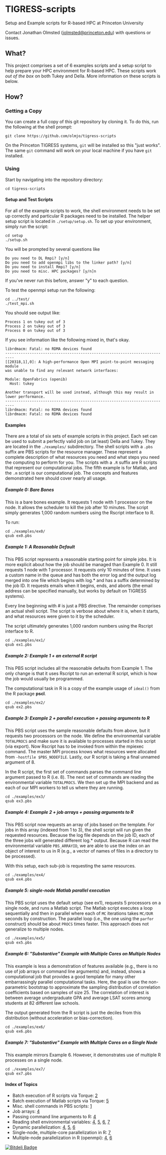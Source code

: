 # TIGRESS-scripts
Setup and Example scripts for R-based HPC at Princeton University

Contact Jonathan Olmsted (jolmsted@princeton.edu) with questions or issues.

## What?

This project comprises a set of 6 examples scripts and a setup script to help
prepare your HPC environment for R-based HPC. These scripts work *out of the
box* on both Tukey and Della. More information on these scripts is below.

## How?

### Getting a Copy

You can create a full copy of this git repository by cloning it. To do this, run
the following at the shell prompt:

```
git clone https://github.com/olmjo/tigress-scripts
```

On the Princeton TIGRESS systems, `git` will be installed so this "just
works". The same `git` command will work on your local machine if you have `git`
installed.

### Using

Start by navigating into the repository directory:

```
cd tigress-scripts
```

#### Setup and Test Scripts
For all of the example scripts to work, the shell environment needs to be set up
correctly and particular R packages need to be installed. The helper setup
script is located in `./setup/setup.sh`. To set up your environment, simply run
the script:
```
cd setup
./setup.sh
```

You will be prompted by several questions like

```
Do you need to DL Rmpi? [y/n]
Do you need to add openmpi libs to the linker path? [y/n]
Do you need to install Rmpi? [y/n]
Do you need to misc. HPC packages? [y/n]n
```

If you've never run this before, answer "y" to each question.

To test the openmpi setup run the following:
```
cd ../test/
./test_mpi.sh
```

You should see output like:
```
Process 1 on tukey out of 3
Process 2 on tukey out of 3
Process 0 on tukey out of 3
```

If you see information like the following mixed in, that's okay.

```
librdmacm: Fatal: no RDMA devices found
--------------------------------------------------------------------------
[[20318,1],0]: A high-performance Open MPI point-to-point messaging module
was unable to find any relevant network interfaces:

Module: OpenFabrics (openib)
  Host: tukey

Another transport will be used instead, although this may result in
lower performance.
--------------------------------------------------------------------------
librdmacm: Fatal: no RDMA devices found
librdmacm: Fatal: no RDMA devices found
```

#### Examples

There are a total of six sets of example scripts in this project. Each set can
be used to submit a perfectly valid job on (at least) Della and Tukey. They are
located in the `./examples/` subdirectory. The shell scripts with a `.pbs`
suffix are PBS scripts for the resource manager. These represent a complete
description of what resources you need and what steps you need the computing to
perform for you. The scripts with a `.R` suffix are R scripts that represent our
computational jobs. The fifth example is for Matlab, and the `.m` script is our
computational job. The concepts and features demonstrated here should cover
nearly all usage.

##### Example 0: Bare Bones

This is a bare bones example. It requests 1 node with 1 processor on the
node. It allows the scheduler to kill the job after 10 minutes. The script
simply generates 1,000 random numbers using the Rscript interface to R.

To run:
```
cd ./examples/ex0/
qsub ex0.pbs
```

##### Example 1: A Reasonable Default

This PBS script represents a reasonable starting point for simple jobs. It is
more explicit about how the job should be managed than Example 0. It still
requests 1 node with 1 processor. It requests only 10 minutes of time. It uses a
custom name in the queue and has both the error log and the output log merged
into one file which begins with log.* and has a suffix determined by the job
ID. It requests emails when it begins, ends, and aborts (the email address can
be specified manually, but works by default on TIGRESS systems).

Every line beginning with # is just a PBS directive. The remainder comprises an
actual shell script. The script is verbose about where it is, when it starts,
and what resources were given to it by the scheduler.

The script ultimately generates 1,000 random numbers using the Rscript interface
to R.

```
cd ./examples/ex1/
qsub ex1.pbs
```

##### Example 2: Example 1 + an external R script

This PBS script includes all the reasonable defaults from Example 1. The only
change is that it uses Rscript to run an external R script, which is how the job
would usually be programmed.

The computational task in R is a copy of the example usage of `ideal()` from the R
package **pscl**.

```
cd ./examples/ex2/
qsub ex2.pbs
```

##### Example 3: Example 2 + parallel execution + passing arguments to R

This PBS script uses the sample reasonable defaults from above, but it requests
two processors on the node. We define the environmental variable `TOTALPROCS` and
make sure it is available to processes started in this script (via export). Now
Rscript has to be invoked from within the mpiexec command. The master MPI
process knows what resources were allocated from `-hostfile
$PBS_NODEFILE`. Lastly, our R script is taking a final unnamed argument of 8.

In the R script, the first set of commands parses the command line argument
passed to R (i.e. 8). The next set of commands are reading the environmental
variable `TOTALPROCS`. We then set up the MPI backend and as each of our MPI
workers to tell us where they are running.

```
cd ./examples/ex3/
qsub ex3.pbs
```

##### Example 4: Example 2 + job arrays + passing arguments to R

This PBS script now requests an array of jobs based on the template. For jobs in
this array (indexed from 1 to 3), the shell script will run given the requested
resources. Because the log file depends on the job ID, each of the three jobs
will generated different log.* output. Because R can read the environmental
variable `PBS_ARRAYID`, we are able to use the index on an object of interest to
us in R (e.g., a vector of names of files in a directory to be processed).

With this setup, each sub-job is requesting the same resources.

```
cd ./examples/ex4/
qsub ex4.pbs
```

##### Example 5: single-node Matlab parallel execution

This PBS script uses the default setup (see ex1), requests 5 processors on a
single node, and runs a Matlab script. The Matlab script executes a loop
sequentially and then in parallel where each of `MC` iterations takes `MC/DUR`
seconds by construction. The parallel loop (i.e., the one using the `parfor`
construct) should be about `PROCS` times faster. This approach does not
generalize to multiple nodes.

```
cd ./examples/ex5/
qsub ex5.pbs
```

##### Example 6: "Substantive" Example with Multiple Cores on Multiple Nodes

This example is less a demonstration of features available (e.g., there is no
use of job arrays or command line arguments) and, instead, shows a computational
job that provides a good template for many other embarrassingly parallel
computational tasks. Here, the goal is use the non-parametric bootstrap to
approximate the sampling distribution of correlation coefficients based on
samples of size 25. The correlation of interest is between average undergraduate
GPA and average LSAT scores among students at 82 different law schools.

The output generated from the R script is just the deciles from this
distribution (without acceleration or bias-correction).

```
cd ./examples/ex6/
qsub ex6.pbs
```

##### Example 7: "Substantive" Example with Multiple Cores on a Single Node

This example mirrors Example 6. However, it demonstrates use of multiple R
processes on a single node.

```
cd ./examples/ex7/
qsub ex7.pbs
```

#### Index of Topics
- Batch execution of R scripts via Torque:
  [2](https://github.com/olmjo/tigress-scripts/tree/master#example-2-example-1--an-external-r-script)
- Batch execution of Matlab scripts via Torque:
  [5](https://github.com/olmjo/tigress-scripts/tree/master#example-5-single-node-matlab-parallel-execution)
- Misc. shell commands in PBS scripts:
  [1](https://github.com/olmjo/tigress-scripts/tree/master#example-1-a-reasonable-default)
- Job arrays:
  [4](https://github.com/olmjo/tigress-scripts/tree/master#example-4-example-2--job-arrays--passing-arguments-to-r)
- Passing command line arguments to R:
  [4](https://github.com/olmjo/tigress-scripts/tree/master#example-4-example-2--job-arrays--passing-arguments-to-r)
- Reading shell environmental variables:
  [4](https://github.com/olmjo/tigress-scripts/tree/master#example-3-example-2--parallel-execution--passing-arguments-to-r), 
  [5](https://github.com/olmjo/tigress-scripts/tree/master#example-5-single-node-matlab-parallel-execution), 
  [6](https://github.com/olmjo/tigress-scripts/tree/master#example-6-substantive-example-with-multiple-cores-on-multiple-nodes), 
  [7](https://github.com/olmjo/tigress-scripts/tree/master#example-7-substantive-example-with-multiple-cores-on-a-single-node)
- Dynamic parallelization:
  [4](https://github.com/olmjo/tigress-scripts/tree/master#example-3-example-2--parallel-execution--passing-arguments-to-r), 
  [5](https://github.com/olmjo/tigress-scripts/tree/master#example-5-single-node-matlab-parallel-execution), 
  [6](https://github.com/olmjo/tigress-scripts/tree/master#example-6-substantive-example-with-multiple-cores-on-a-single-node)
- Single-node, multiple-core parallelization in R:
  [7](https://github.com/olmjo/tigress-scripts/tree/master#example-7-substantive-example-with-multiple-cores-on-a-single-node)
- Multiple-node parallelization in R (openmpi):
  [4](https://github.com/olmjo/tigress-scripts/tree/master#example-3-example-2--parallel-execution--passing-arguments-to-r), 
  [6](https://github.com/olmjo/tigress-scripts/tree/master#example-6-substantive-example-with-multiple-cores-on-a-single-node)







[![Bitdeli Badge](https://d2weczhvl823v0.cloudfront.net/olmjo/tigress-scripts/trend.png)](https://bitdeli.com/free "Bitdeli Badge")

